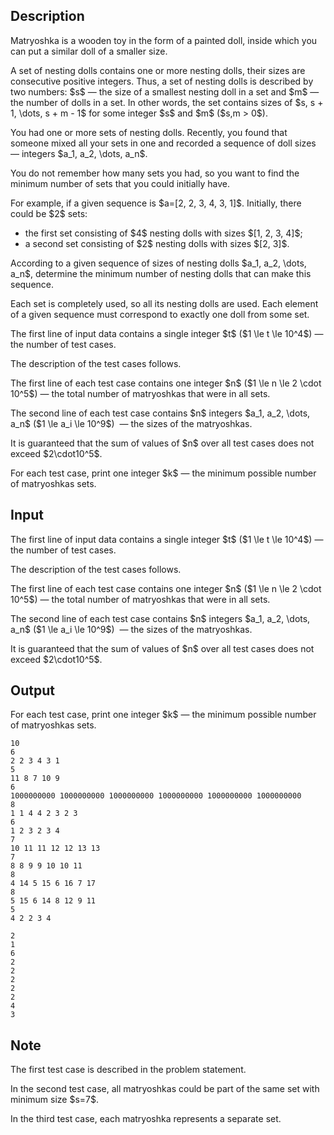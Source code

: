 ## Description

<div><p><span class="tex-font-style-it">Matryoshka</span> is a wooden toy in the form of a painted doll, inside which you can put a similar doll of a smaller size.</p><p>A set of nesting dolls contains one or more nesting dolls, their sizes are consecutive positive integers. Thus, a set of nesting dolls is described by two numbers: $s$ — the size of a smallest nesting doll in a set and $m$ — the number of dolls in a set. In other words, the set contains sizes of $s, s + 1, \dots, s + m - 1$ for some integer $s$ and $m$ ($s,m &gt; 0$).</p><p>You had one or more sets of nesting dolls. Recently, you found that someone mixed all your sets in one and recorded a sequence of doll sizes — integers $a_1, a_2, \dots, a_n$.</p><p>You do not remember how many sets you had, so you want to find the <span class="tex-font-style-bf">minimum</span> number of sets that you could initially have.</p><p>For example, if a given sequence is $a=[2, 2, 3, 4, 3, 1]$. Initially, there could be $2$ sets: </p><ul> <li> the first set consisting of $4$ nesting dolls with sizes $[1, 2, 3, 4]$; </li><li> a second set consisting of $2$ nesting dolls with sizes $[2, 3]$. </li></ul><p>According to a given sequence of sizes of nesting dolls $a_1, a_2, \dots, a_n$, determine the minimum number of nesting dolls that can make this sequence.</p><p>Each set is completely used, so all its nesting dolls are used. Each element of a given sequence must correspond to exactly one doll from some set.</p></div><div class="input-specification"><p>The first line of input data contains a single integer $t$ ($1 \le t \le 10^4$)&nbsp;— the number of test cases.</p><p>The description of the test cases follows.</p><p>The first line of each test case contains one integer $n$ ($1 \le n \le 2 \cdot 10^5$)&nbsp;— the total number of matryoshkas that were in all sets.</p><p>The second line of each test case contains $n$ integers $a_1, a_2, \dots, a_n$ ($1 \le a_i \le 10^9$) &nbsp;— the sizes of the matryoshkas. </p><p>It is guaranteed that the sum of values of $n$ over all test cases does not exceed $2\cdot10^5$.</p></div><div class="output-specification"><p>For each test case, print one integer $k$ — the minimum possible number of matryoshkas sets.</p></div>

## Input

<p>The first line of input data contains a single integer $t$ ($1 \le t \le 10^4$)&nbsp;— the number of test cases.</p><p>The description of the test cases follows.</p><p>The first line of each test case contains one integer $n$ ($1 \le n \le 2 \cdot 10^5$)&nbsp;— the total number of matryoshkas that were in all sets.</p><p>The second line of each test case contains $n$ integers $a_1, a_2, \dots, a_n$ ($1 \le a_i \le 10^9$) &nbsp;— the sizes of the matryoshkas. </p><p>It is guaranteed that the sum of values of $n$ over all test cases does not exceed $2\cdot10^5$.</p>

## Output

<p>For each test case, print one integer $k$ — the minimum possible number of matryoshkas sets.</p>





```input1|2,3,6,7,10,11,14,15,18,19
10
6
2 2 3 4 3 1
5
11 8 7 10 9
6
1000000000 1000000000 1000000000 1000000000 1000000000 1000000000
8
1 1 4 4 2 3 2 3
6
1 2 3 2 3 4
7
10 11 11 12 12 13 13
7
8 8 9 9 10 10 11
8
4 14 5 15 6 16 7 17
8
5 15 6 14 8 12 9 11
5
4 2 2 3 4
```




```output1
2
1
6
2
2
2
2
2
4
3
```



## Note

<p>The first test case is described in the problem statement.</p><p>In the second test case, all matryoshkas could be part of the same set with minimum size $s=7$.</p><p>In the third test case, each matryoshka represents a separate set.</p>
